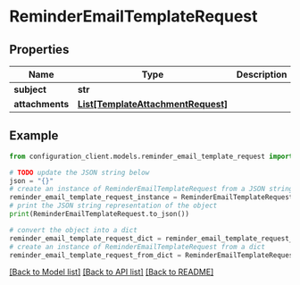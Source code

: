 # ReminderEmailTemplateRequest


## Properties

Name | Type | Description | Notes
------------ | ------------- | ------------- | -------------
**subject** | **str** |  | [optional] 
**attachments** | [**List[TemplateAttachmentRequest]**](TemplateAttachmentRequest.md) |  | [optional] 

## Example

```python
from configuration_client.models.reminder_email_template_request import ReminderEmailTemplateRequest

# TODO update the JSON string below
json = "{}"
# create an instance of ReminderEmailTemplateRequest from a JSON string
reminder_email_template_request_instance = ReminderEmailTemplateRequest.from_json(json)
# print the JSON string representation of the object
print(ReminderEmailTemplateRequest.to_json())

# convert the object into a dict
reminder_email_template_request_dict = reminder_email_template_request_instance.to_dict()
# create an instance of ReminderEmailTemplateRequest from a dict
reminder_email_template_request_from_dict = ReminderEmailTemplateRequest.from_dict(reminder_email_template_request_dict)
```
[[Back to Model list]](../README.md#documentation-for-models) [[Back to API list]](../README.md#documentation-for-api-endpoints) [[Back to README]](../README.md)


